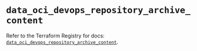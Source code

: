 # `data_oci_devops_repository_archive_content`

Refer to the Terraform Registry for docs: [`data_oci_devops_repository_archive_content`](https://registry.terraform.io/providers/hashicorp/oci/7.19.0/docs/data-sources/devops_repository_archive_content).
